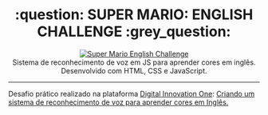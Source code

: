 <h1 align="center">:question: SUPER MARIO: ENGLISH CHALLENGE :grey_question:</h1>

<p align="center">
  <a href="https://super-mario-english-challenge.netlify.app/">
    <img 
         src="https://github.com/lucasrmagalhaes/superMarioEnglishChallenge-js/blob/main/mock/prototipo.jpg" 
         alt="Super Mario English Challenge" 
    />
  </a>
  <br />
  Sistema de reconhecimento de voz em JS para aprender cores em inglês. <br />
  Desenvolvido com HTML, CSS e JavaScript.
</p>

<hr />

<p align="left">
  Desafio prático realizado na plataforma <a href="https://web.digitalinnovation.one/home">Digital Innovation One</a>: <a href="https://web.digitalinnovation.one/lab/criando-um-sistema-de-reconhecimento-de-voz-para-aprender-cores-em-ingles/learning/907a77a6-d61a-45d8-8f76-cca24dd98b40">Criando um sistema de reconhecimento de voz para aprender cores em Inglês.</a>
</p>
